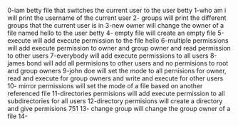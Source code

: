 0-iam betty file that switches the current user to the user betty
1-who am i will print the username of the current user
2- groups will print the different groups that the current user is in
3-new owner will change the owner of a file named hello to the user betty
4- empty file will create an empty file
5-execute will add execute permission to the file hello
6-multiple permissions will add execute permission to owner and group owner and read permission to other users
7-everybody will add execute permissions to all users
8-james bond will add all permisions to other users and no permisions to root and group owners
9-john doe will set the mode to all pernisions for owner, read and execute for group owners and write and execute for other users
10- mirror permissions will set the mode of a file based on another referenced file
11-directories permisions will add execute permission to all subdirectories for all users
12-directory permisions will create a directory and give permisions 751
13- change group will change the group owner of a file
14- 
